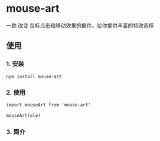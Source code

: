 # mouse-art

一款 改变 鼠标点击和移动效果的插件。给你提供丰富的特效选择

## 使用

### 1. 安装
```
npm install mouse-art
```

### 2. 使用
```markdown
import mouseArt from 'mouse-art'

mouseArt(ele)
```

### 3. 简介
```markdown

```